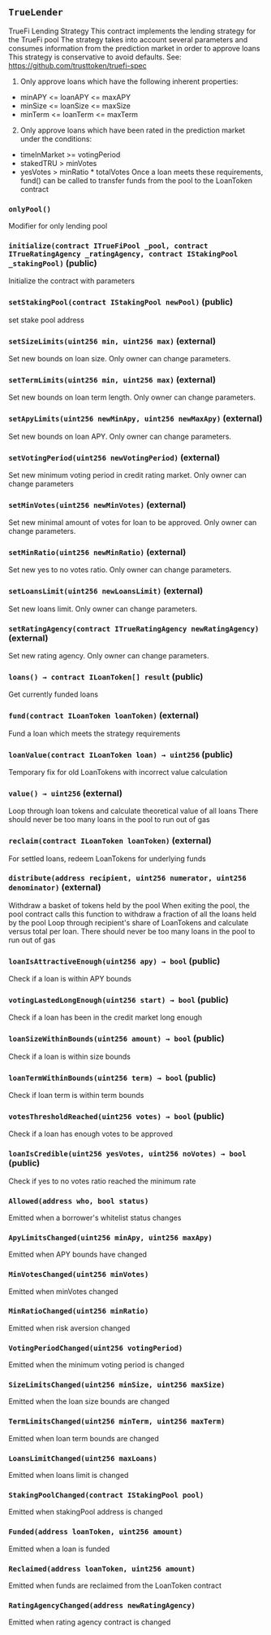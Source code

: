## `TrueLender`



TrueFi Lending Strategy
This contract implements the lending strategy for the TrueFi pool
The strategy takes into account several parameters and consumes
information from the prediction market in order to approve loans
This strategy is conservative to avoid defaults.
See: https://github.com/trusttoken/truefi-spec
1. Only approve loans which have the following inherent properties:
- minAPY <= loanAPY <= maxAPY
- minSize <= loanSize <= maxSize
- minTerm <= loanTerm <= maxTerm
2. Only approve loans which have been rated in the prediction market under the conditions:
- timeInMarket >= votingPeriod
- stakedTRU > minVotes
- yesVotes > minRatio * totalVotes
Once a loan meets these requirements, fund() can be called to transfer
funds from the pool to the LoanToken contract

### `onlyPool()`



Modifier for only lending pool


### `initialize(contract ITrueFiPool _pool, contract ITrueRatingAgency _ratingAgency, contract IStakingPool _stakingPool)` (public)



Initialize the contract with parameters


### `setStakingPool(contract IStakingPool newPool)` (public)



set stake pool address


### `setSizeLimits(uint256 min, uint256 max)` (external)



Set new bounds on loan size. Only owner can change parameters.


### `setTermLimits(uint256 min, uint256 max)` (external)



Set new bounds on loan term length. Only owner can change parameters.


### `setApyLimits(uint256 newMinApy, uint256 newMaxApy)` (external)



Set new bounds on loan APY. Only owner can change parameters.


### `setVotingPeriod(uint256 newVotingPeriod)` (external)



Set new minimum voting period in credit rating market.
Only owner can change parameters


### `setMinVotes(uint256 newMinVotes)` (external)



Set new minimal amount of votes for loan to be approved. Only owner can change parameters.


### `setMinRatio(uint256 newMinRatio)` (external)



Set new yes to no votes ratio. Only owner can change parameters.


### `setLoansLimit(uint256 newLoansLimit)` (external)



Set new loans limit. Only owner can change parameters.


### `setRatingAgency(contract ITrueRatingAgency newRatingAgency)` (external)



Set new rating agency. Only owner can change parameters.


### `loans() → contract ILoanToken[] result` (public)



Get currently funded loans


### `fund(contract ILoanToken loanToken)` (external)



Fund a loan which meets the strategy requirements


### `loanValue(contract ILoanToken loan) → uint256` (public)



Temporary fix for old LoanTokens with incorrect value calculation


### `value() → uint256` (external)



Loop through loan tokens and calculate theoretical value of all loans
There should never be too many loans in the pool to run out of gas


### `reclaim(contract ILoanToken loanToken)` (external)



For settled loans, redeem LoanTokens for underlying funds


### `distribute(address recipient, uint256 numerator, uint256 denominator)` (external)



Withdraw a basket of tokens held by the pool
When exiting the pool, the pool contract calls this function
to withdraw a fraction of all the loans held by the pool
Loop through recipient's share of LoanTokens and calculate versus total per loan.
There should never be too many loans in the pool to run out of gas


### `loanIsAttractiveEnough(uint256 apy) → bool` (public)



Check if a loan is within APY bounds


### `votingLastedLongEnough(uint256 start) → bool` (public)



Check if a loan has been in the credit market long enough


### `loanSizeWithinBounds(uint256 amount) → bool` (public)



Check if a loan is within size bounds


### `loanTermWithinBounds(uint256 term) → bool` (public)



Check if loan term is within term bounds


### `votesThresholdReached(uint256 votes) → bool` (public)



Check if a loan has enough votes to be approved


### `loanIsCredible(uint256 yesVotes, uint256 noVotes) → bool` (public)



Check if yes to no votes ratio reached the minimum rate



### `Allowed(address who, bool status)`



Emitted when a borrower's whitelist status changes


### `ApyLimitsChanged(uint256 minApy, uint256 maxApy)`



Emitted when APY bounds have changed


### `MinVotesChanged(uint256 minVotes)`



Emitted when minVotes changed


### `MinRatioChanged(uint256 minRatio)`



Emitted when risk aversion changed


### `VotingPeriodChanged(uint256 votingPeriod)`



Emitted when the minimum voting period is changed


### `SizeLimitsChanged(uint256 minSize, uint256 maxSize)`



Emitted when the loan size bounds are changed


### `TermLimitsChanged(uint256 minTerm, uint256 maxTerm)`



Emitted when loan term bounds are changed


### `LoansLimitChanged(uint256 maxLoans)`



Emitted when loans limit is changed


### `StakingPoolChanged(contract IStakingPool pool)`



Emitted when stakingPool address is changed


### `Funded(address loanToken, uint256 amount)`



Emitted when a loan is funded


### `Reclaimed(address loanToken, uint256 amount)`



Emitted when funds are reclaimed from the LoanToken contract


### `RatingAgencyChanged(address newRatingAgency)`



Emitted when rating agency contract is changed


